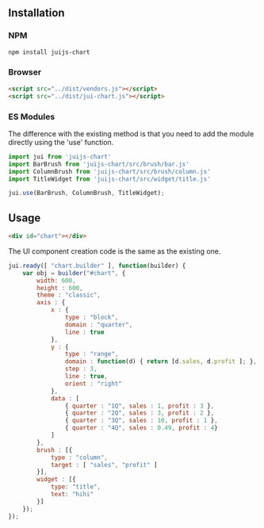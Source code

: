 ## Installation

### NPM
```bash
npm install juijs-chart
```

### Browser

```html
<script src="../dist/vendors.js"></script>
<script src="../dist/jui-chart.js"></script>
```

### ES Modules

The difference with the existing method is that you need to add the module directly using the 'use' function.

```js
import jui from 'juijs-chart'
import BarBrush from 'juijs-chart/src/brush/bar.js'
import ColumnBrush from 'juijs-chart/src/brush/column.js'
import TitleWidget from 'juijs-chart/src/widget/title.js'

jui.use(BarBrush, ColumnBrush, TitleWidget);
```

## Usage

```html
<div id="chart"></div>
```

The UI component creation code is the same as the existing one.

```js
jui.ready([ "chart.builder" ], function(builder) {
    var obj = builder("#chart", {
        width: 600,
        height : 600,
        theme : "classic",
        axis : {
            x : {
                type : "block",
                domain : "quarter",
                line : true
            },
            y : {
                type : "range",
                domain : function(d) { return [d.sales, d.profit ]; },
                step : 3,
                line : true,
                orient : "right"
            },
            data : [
                { quarter : "1Q", sales : 1, profit : 3 },
                { quarter : "2Q", sales : 3, profit : 2 },
                { quarter : "3Q", sales : 10, profit : 1 },
                { quarter : "4Q", sales : 0.49, profit : 4}
            ]
        },
        brush : [{
            type : "column",
            target : [ "sales", "profit" ]
        }],
        widget : [{
            type: "title",
            text: "hihi"
        }]
    });
});
```
